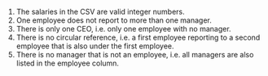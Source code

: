 1. The salaries in the CSV are valid integer numbers.
2. One employee does not report to more than one manager.
3. There is only one CEO, i.e. only one employee with no manager.
4. There is no circular reference, i.e. a first employee reporting to a second employee that is also under the first employee.
5. There is no manager that is not an employee, i.e. all managers are also listed in the employee     column.
